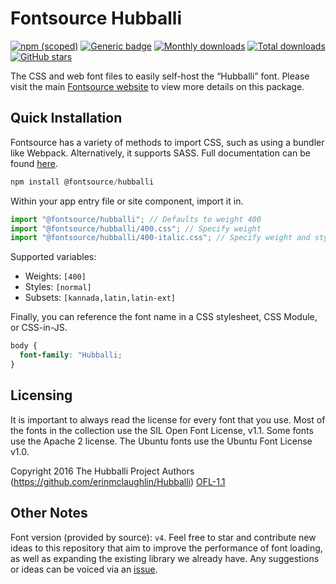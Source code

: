 # Fontsource Hubballi

[![npm (scoped)](https://img.shields.io/npm/v/@fontsource/hubballi?color=brightgreen)](https://www.npmjs.com/package/@fontsource/hubballi) [![Generic badge](https://img.shields.io/badge/fontsource-passing-brightgreen)](https://github.com/fontsource/fontsource) [![Monthly downloads](https://badgen.net/npm/dm/@fontsource/hubballi)](https://github.com/fontsource/fontsource) [![Total downloads](https://badgen.net/npm/dt/@fontsource/hubballi)](https://github.com/fontsource/fontsource) [![GitHub stars](https://img.shields.io/github/stars/fontsource/fontsource.svg?style=social&label=Star)](https://github.com/fontsource/fontsource/stargazers)

The CSS and web font files to easily self-host the “Hubballi” font. Please visit the main [Fontsource website](https://fontsource.org/fonts/hubballi) to view more details on this package.

## Quick Installation

Fontsource has a variety of methods to import CSS, such as using a bundler like Webpack. Alternatively, it supports SASS. Full documentation can be found [here](https://fontsource.org/docs/getting-started/introduction).

```javascript
npm install @fontsource/hubballi
```

Within your app entry file or site component, import it in.

```javascript
import "@fontsource/hubballi"; // Defaults to weight 400
import "@fontsource/hubballi/400.css"; // Specify weight
import "@fontsource/hubballi/400-italic.css"; // Specify weight and style

```

Supported variables:
- Weights: `[400]`
- Styles: `[normal]`
- Subsets: `[kannada,latin,latin-ext]`

Finally, you can reference the font name in a CSS stylesheet, CSS Module, or CSS-in-JS.

```css
body {
  font-family: "Hubballi;
}
```

## Licensing
It is important to always read the license for every font that you use.
Most of the fonts in the collection use the SIL Open Font License, v1.1. Some fonts use the Apache 2 license. The Ubuntu fonts use the Ubuntu Font License v1.0.

Copyright 2016 The Hubballi Project Authors (https://github.com/erinmclaughlin/Hubballi)
[OFL-1.1](http://scripts.sil.org/OFL)

## Other Notes
Font version (provided by source): `v4`.
Feel free to star and contribute new ideas to this repository that aim to improve the performance of font loading, as well as expanding the existing library we already have. Any suggestions or ideas can be voiced via an [issue](https://github.com/fontsource/fontsource/issues).